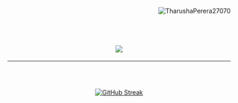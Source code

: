 <p align="right"> 
    <img src="https://komarev.com/ghpvc/?username=TharushaPerera27070&label=Profile%20views&color=0e75b6&style=flat" alt="TharushaPerera27070" /> 
</p>

<br>
<h1 align="center">
    <img src="https://readme-typing-svg.herokuapp.com/?font=Comic+Sans+MS&color=FFFFFF&size=35&center=true&vCenter=true&width=500&height=70&duration=4000&lines=Hi+There!+👋;+I'm+Tharusha+Perera!;" />
</h1>

<hr/>
<br>
<br>
<p align="center">
    <a href=""><img src="https://streak-stats.demolab.com?user=TharushaPerera27070&theme=highcontrast" alt="GitHub Streak" /></a>
</p>
<br>


